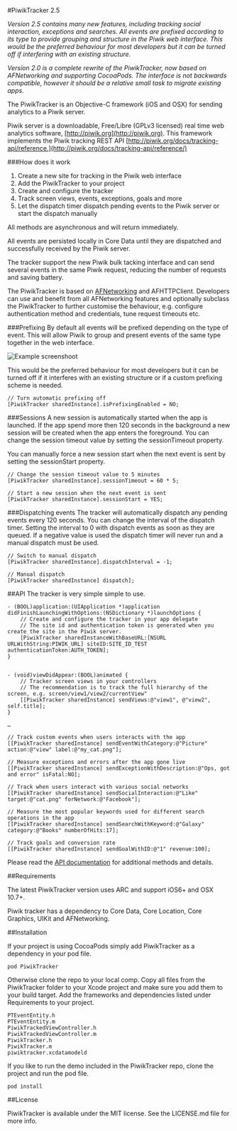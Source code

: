 #PiwikTracker 2.5

_Version 2.5 contains many new features, including tracking social interaction, exceptions and searches. All events are prefixed according to its type to provide grouping and structure in the Piwik web interface. This would be the preferred behaviour for most developers but it can be turned off if interfering with an existing structure._

_Version 2.0 is a complete rewrite of the PiwikTracker, now based on AFNetworking and supporting CocoaPods. The interface is not backwards compatible, however it should be a relative small task to migrate existing apps._

The PiwikTracker is an Objective-C framework (iOS and OSX) for sending analytics to a Piwik server.
 
Piwik server is a downloadable, Free/Libre (GPLv3 licensed) real time web analytics software, [http://piwik.org](http://piwik.org).
This framework implements the Piwik tracking REST API [http://piwik.org/docs/tracking-api/reference.](http://piwik.org/docs/tracking-api/reference/)
 
###How does it work
 
1. Create a new site for tracking in the Piwik web interface
2. Add the PiwikTracker to your project
3. Create and configure the tracker
4. Track screen views, events, exceptions, goals and more
5. Let the dispatch timer dispatch pending events to the Piwik server or start the dispatch manually

All methods are asynchronous and will return immediately.

All events are persisted locally in Core Data until they are dispatched and successfully received by the Piwik server.   

The tracker support the new Piwik bulk tacking interface and can send several events in the same Piwik request, reducing the number of requests and saving battery.

The PiwikTracker is based on [AFNetworking](https://github.com/AFNetworking/AFNetworking) and AFHTTPClient. Developers can use and benefit from all AFNetworking features and optionally subclass the PiwikTracker to further customise the behaviour, e.g. configure authentication method and credentials, tune request timeouts etc.

###Prefixing
By default all events will be prefixed depending on the type of event. This will allow Piwik to group and present events of the same type together in the web interface. 

![Example screenshoot](http://piwik.github.io/piwik-sdk-ios/piwik_prefixing.png)

This would be the preferred behaviour for most developers but it can be turned off if it interferes with an existing structure or if a custom prefixing scheme is needed.

    // Turn automatic prefixing off
    [PiwikTracker sharedInstance].isPrefixingEnabled = NO;

###Sessions
A new session is automatically started when the app is launched. If the app spend more then 120 seconds in the background a new session will be created when the app enters the foreground. You can change the session timeout value by setting the sessionTimeout property.

You can manually force a new session start when the next event is sent by setting the sessionStart property.

    // Change the session timeout value to 5 minutes
    [PiwikTracker sharedInstance].sessionTimeout = 60 * 5;
    
    // Start a new session when the next event is sent
    [PiwikTracker sharedInstance].sessionStart = YES;

###Dispatching events
The tracker will automatically dispatch any pending events every 120 seconds. You can change the interval of the dispatch timer. Setting the interval to 0 with dispatch events as soon as they are queued. If a negative value is used the dispatch timer will never run and a manual dispatch must be used.

    // Switch to manual dispatch
    [PiwikTracker sharedInstance].dispatchInterval = -1;
    
    // Manual dispatch
    [PiwikTracker sharedInstance] dispatch];
 
##API
The tracker is very simple simple to use.


	- (BOOL)application:(UIApplication *)application didFinishLaunchingWithOptions:(NSDictionary *)launchOptions {	
	    // Create and configure the tracker in your app delegate
	    // The site id and authentication token is generated when you create the site in the Piwik server.
	    [PiwikTracker sharedInstanceWithBaseURL:[NSURL URLWithString:PIWIK_URL] siteID:SITE_ID_TEST authenticationToken:AUTH_TOKEN];	    
	}
		
	
	- (void)viewDidAppear:(BOOL)animated {
	    // Tracker screen views in your controllers
	    // The recommendation is to track the full hierarchy of the screen, e.g. screen/view1/view2/currentView"
  	    [[PiwikTracker sharedInstance] sendViews:@"view1", @"view2", self.title];
	}
	  
	…

	// Track custom events when users interacts with the app
	[[PiwikTracker sharedInstance] sendEventWithCategory:@"Picture" action:@"view" label:@"my_cat.png"];
	
	// Measure exceptions and errors after the app gone live
	[[PiwikTracker sharedInstance] sendExceptionWithDescription:@"Ops, got and error" isFatal:NO];

	// Track when users interact with various social networks
	[[PiwikTracker sharedInstance] sendSocialInteraction:@"Like" target:@"cat.png" forNetwork:@"Facebook"];
	
	// Measure the most popular keywords used for different search operations in the app
	[[PiwikTracker sharedInstance] sendSearchWithKeyword:@"Galaxy" category:@"Books" numberOfHits:17];

	// Track goals and conversion rate
	[[PiwikTracker sharedInstance] sendGoalWithID:@"1" revenue:100];
	  	
Please read the [API documentation](http://piwik.github.io/piwik-sdk-ios/docs/html/index.html) for additional methods and details.

##Requirements

The latest PiwikTracker version uses ARC and support iOS6+ and OSX 10.7+.

Piwik tracker has a dependency to Core Data, Core Location, Core Graphics, UIKit and AFNetworking.

##Installation

If your project is using CocoaPods simply add PiwikTracker as a dependency in your pod file.

    pod PiwikTracker
    
Otherwise clone the repo to your local comp. Copy all files from the PiwikTracker folder to your Xcode project and make sure you add them to your build target. Add the frameworks and dependencies listed under Requirements to your project.

    PTEventEntity.h
    PTEventEntity.m
    PiwikTrackedViewController.h
    PiwikTrackedViewController.m
    PiwikTracker.h
    PiwikTracker.m
    piwiktracker.xcdatamodeld

If you like to run the demo included in the PiwikTracker repo, clone the project and run the pod file.
    
    pod install

##License

PiwikTracker is available under the MIT license. See the LICENSE.md file for more info.





